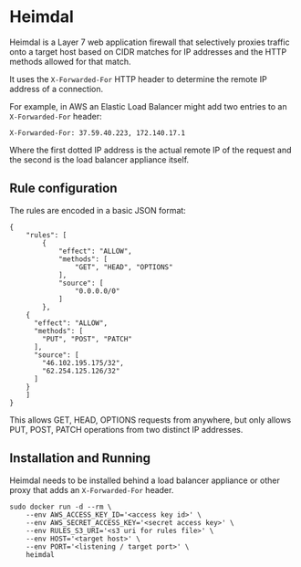 # Heimdal

Heimdal is a Layer 7 web application firewall that selectively proxies traffic onto a target host based on CIDR matches for IP addresses and the HTTP methods allowed for that match.

It uses the `X-Forwarded-For` HTTP header to determine the remote IP address of a connection.

For example, in AWS an Elastic Load Balancer might add two entries to an `X-Forwarded-For` header:

```
X-Forwarded-For: 37.59.40.223, 172.140.17.1
```

Where the first dotted IP address is the actual remote IP of the request and the second is the load balancer appliance itself.

## Rule configuration

The rules are encoded in a basic JSON format:

```
{
	"rules": [
		{
			"effect": "ALLOW",
			"methods": [
				"GET", "HEAD", "OPTIONS"
			],
			"source": [
				"0.0.0.0/0"
			]
		},
    {
      "effect": "ALLOW",
      "methods": [
        "PUT", "POST", "PATCH"
      ],
      "source": [
        "46.102.195.175/32",
        "62.254.125.126/32"
      ]
    }
	]
}
```

This allows GET, HEAD, OPTIONS requests from anywhere, but only allows PUT, POST, PATCH operations from two distinct IP addresses.

## Installation and Running

Heimdal needs to be installed behind a load balancer appliance or other proxy that adds an `X-Forwarded-For` header.

```
sudo docker run -d --rm \
    --env AWS_ACCESS_KEY_ID='<access key id>' \
    --env AWS_SECRET_ACCESS_KEY='<secret access key>' \
    --env RULES_S3_URI='<s3 uri for rules file>' \
    --env HOST='<target host>' \
    --env PORT='<listening / target port>' \
    heimdal
```
